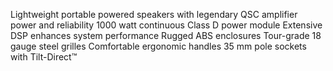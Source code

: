 Lightweight portable powered speakers with legendary QSC amplifier power and reliability
1000 watt continuous Class D power module
Extensive DSP enhances system performance
Rugged ABS enclosures
Tour-grade 18 gauge steel grilles
Comfortable ergonomic handles
35 mm pole sockets with Tilt-Direct™
